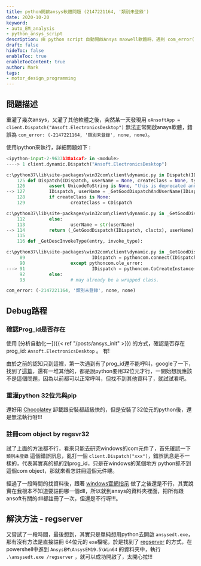 ```yaml
---
title: python開啟ansys軟體問題 (2147221164, '類別未登錄')
date: 2020-10-20
keyword:
- auto_EM_analysis
- python_ansys_script
description: 由 python script 自動開啟Ansys maxwell軟體時，遇到 com_error(-2147221164, '類別未登錄', none, none) 的解決方法
draft: false
hideToc: false
enableToc: true
enableTocContent: true
author: Mark
tags:
- motor_design_programming
---
```


## 問題描述

重灌了幾次ansys，又灌了其他軟體之後，突然某一天發現用 `oAnsoftApp = client.Dispatch("Ansoft.ElectronicsDesktop")` 無法正常開啟anays軟體，錯誤為 `com_error: (-2147221164, '類別未登錄', none, none)`。

使用ipython來執行，詳細問題如下 :

```python
<ipython-input-2-9633b38a1caf> in <module>
----> 1 client.dynamic.Dispatch("Ansoft.ElectronicsDesktop")

c:\python37\lib\site-packages\win32com\client\dynamic.py in Dispatch(IDispatch, userName, createClass, typeinfo, UnicodeToString, clsctx)
    125 def Dispatch(IDispatch, userName = None, createClass = None, typeinfo = None, UnicodeToString=None, clsctx = pythoncom.CLSCTX_SERVER):
    126         assert UnicodeToString is None, "this is deprecated and will go away"
--> 127         IDispatch, userName = _GetGoodDispatchAndUserName(IDispatch,userName,clsctx)
    128         if createClass is None:
    129                 createClass = CDispatch

c:\python37\lib\site-packages\win32com\client\dynamic.py in _GetGoodDispatchAndUserName(IDispatch, userName, clsctx)
    112         else:
    113                 userName = str(userName)
--> 114         return (_GetGoodDispatch(IDispatch, clsctx), userName)
    115
    116 def _GetDescInvokeType(entry, invoke_type):

c:\python37\lib\site-packages\win32com\client\dynamic.py in _GetGoodDispatch(IDispatch, clsctx)
     89                         IDispatch = pythoncom.connect(IDispatch)
     90                 except pythoncom.ole_error:
---> 91                         IDispatch = pythoncom.CoCreateInstance(IDispatch, None, clsctx, pythoncom.IID_IDispatch)
     92         else:
     93                 # may already be a wrapped class.

com_error: (-2147221164, '類別未登錄', none, none)
```

## Debug路程

### 確認Prog_id是否存在

使用 [分析自動化一]({{< ref "/posts/ansys_init" >}}) 的方式，確認是否存在 prog_id:  `Ansoft.ElectronicsDesktop` 。 有!

由於之前的認知只到這裡，第一次遇到有了prog_id還不能呼叫，google了一下，找到了[這篇](https://stackoverflow.com/questions/11297381/registered-com-object-not-recognized-by-pythons-win32com-client-dispatch)，還有一堆其他的，都是說python要用32位元才行，一開始想說應該不是這個問題，因為以前都可以正常呼叫，但找不到其他資料了，就試試看吧。

### 重灌python 32位元與pip

還好用 [Chocolatey](https://chocolatey.org/docs/commands-reference) 卸載跟安裝都超級快的，但是安裝了32位元的python後，還是無法執行呀!!!

### 註冊com object by regsvr32

試了上面的方法都不行，看來只能去研究windows的com元件了，首先確認一下 `類別未登錄` 這個錯誤訊息，亂打一個 `client.Dispatch("xxx")`，錯誤訊息是不一樣的，代表其實真的抓的到prog_id，只是在windows的某個地方 python抓不到 這個com object，那就來看怎註冊這個元件瞜。

經過了一段時間的找資料後，跟著 [windows官網指示](https://support.microsoft.com/zh-tw/help/249873/how-to-use-the-regsvr32-tool-and-troubleshoot-regsvr32-error-messages) 做了之後還是不行，其實說實在我根本不知道要註冊哪一個dll，所以就到ansys的資料夾裡面，把所有跟ansoft有關的dll都註冊了一次，但還是不行呀!!!。

## 解決方法 - regserver

又嘗試了一段時間，最後想到，其實只是單純想用python去開啟 `ansysedt.exe`，那有沒有方法是直接註冊 64位元的 `exe`檔呢，於是找到了 [regserver](https://stackoverflow.com/questions/3051823/what-is-difference-between-regsvr-and-regserver) 的方式，在powershell中進到 `AnsysEM\AnsysEM19.5\Win64` 的資料夾中，執行 `.\ansysedt.exe /regserver` ，就可以成功開啟了，太開心拉!!!



